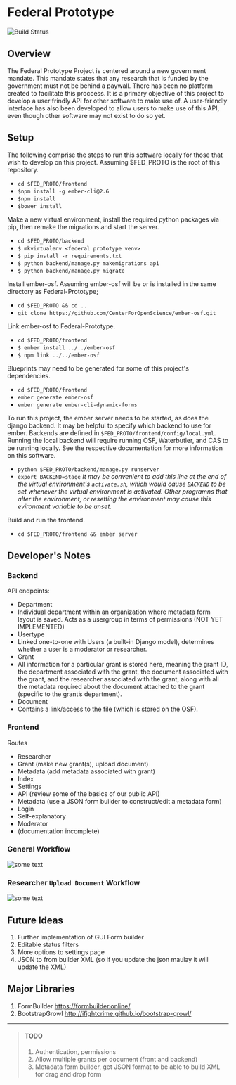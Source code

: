 Federal Prototype
============
![Build Status](https://travis-ci.org/CenterForOpenScience/Federal-Prototype.svg?branch=master)

## Overview

The Federal Prototype Project is centered around a new government mandate. This mandate states that any research that is funded by the government must not be behind a paywall. There has been no platform created to facilitate this proccess. It is a primary objective of this project to develop a user frindly API for other software to make use of. A user-friendly interface has also been developed to allow users to make use of this API, even though other software may not exist to do so yet.

## Setup

The following comprise the steps to run this software locally for those that wish to develop on this project.
Assuming $FED_PROTO is the root of this repository.

- `cd $FED_PROTO/frontend`
- `$npm install -g ember-cli@2.6`
- `$npm install`
- `$bower install`

Make a new virtual environment, install the required python packages via pip, then remake the migrations and start the server.

- `cd $FED_PROTO/backend`
- `$ mkvirtualenv <federal prototype venv>`
- `$ pip install -r requirements.txt`
- `$ python backend/manage.py makemigrations api`
- `$ python backend/manage.py migrate`

Install ember-osf. Assuming ember-osf will be or is installed in the same directory as Federal-Prototype;

- `cd $FED_PROTO && cd ..`
- `git clone https://github.com/CenterForOpenScience/ember-osf.git`

Link ember-osf to Federal-Prototype.

- `cd $FED_PROTO/frontend`
- `$ ember install ../../ember-osf`
- `$ npm link ../../ember-osf`

Blueprints may need to be generated for some of this project's dependencies.

- `cd $FED_PROTO/frontend`
- `ember generate ember-osf`
- `ember generate ember-cli-dynamic-forms`

To run this project, the ember server needs to be started, as does the django backend. It may be helpful to specify which backend to use for ember. Backends are defined in `$FED_PROTO/frontend/config/local.yml`. Running the local backend will require running OSF, Waterbutler, and CAS to be running locally. See the respective documentation for more information on this software.

- `python $FED_PROTO/backend/manage.py runserver`
- `export BACKEND=stage` *It may be convenient to add this line at the end of the virtual environment's `activate.sh`, which would cause `BACKEND` to be set whenever the virtual environment is activated. Other programns that alter the environment, or resetting the environment may cause this evironment variable to be unset.*

Build and run the frontend.

- `cd $FED_PROTO/frontend && ember server`

## Developer's Notes

### Backend

API endpoints:

* Department
 * Individual department within an organization where metadata form layout is saved.
Acts as a usergroup in terms of permissions (NOT YET IMPLEMENTED)
* Usertype
 * Linked one-to-one with Users (a built-in Django model), determines whether a user is a moderator or researcher.
* Grant
 * All information for a particular grant is stored here, meaning the grant ID, the department associated with the grant, the document associated with the grant, and the researcher associated with the grant, along with all the metadata required about the document attached to the grant (specific to the grant’s department).
* Document
 * Contains a link/access to the file (which is stored on the OSF).

### Frontend
Routes

* Researcher
 * Grant (make new grant(s), upload document)
 * Metadata (add metadata associated with grant)
 * Index
* Settings
 * API (review some of the basics of our public API)
 * Metadata (use a JSON form builder to construct/edit a metadata form)
* Login
 * Self-explanatory
* Moderator
 * (documentation incomplete)

### General Workflow
![some text](https://raw.githubusercontent.com/Rytiggy/Federal-Prototype/master/Federal%20Prototype%20Documentation%20(1).png)

### Researcher `Upload Document` Workflow
![some text](https://raw.githubusercontent.com/Rytiggy/Federal-Prototype/master/Federal%20Prototype%20Documentation.png)

## Future Ideas
1. Further implementation of GUI Form builder 
2. Editable status filters 
3. More options to settings page 
4. JSON to from builder XML (so if you update the json maulay it will update the XML)

## Major Libraries 
1. FormBuilder https://formbuilder.online/
2. BootstrapGrowl http://ifightcrime.github.io/bootstrap-growl/

****************

> #### TODO
> 1. Authentication, permissions
> 2. Allow multiple grants per document (front and backend)
> 3. Metadata form builder, get JSON format to be able to build XML for drag and drop form
